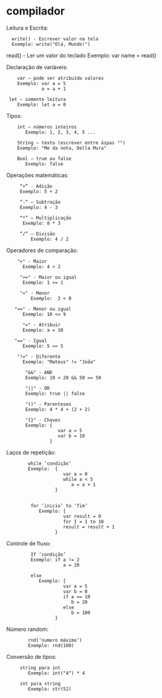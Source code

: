 # compilador
 
Leitura e Escrita:

	  write() - Escrever valor na tela
      Exemplo: write("Olá, Mundo!")	   
     
   read() - Ler um valor do teclado
	     Exemplo: var name = read()
     
Declaração de variáveis:

	    var – pode ser atribuído valores
        Exemplo: var a = 5
                 a = a + 1
                 
     let – somente leitura
        Exemplo: let a = 0

Tipos:

	    int – números inteiros
	       Exemplo: 1, 2, 3, 4, 5 ...
	
	    String – texto (escrever entre áspas "")
        Exemplo: "Me da nota, Della Mura"
	 
	    Bool – true ou false
	       Exemplo: false

Operações matemáticas:

    	 “+” - Adição
         Exemplo: 5 + 2
         
	     “-“ – Subtração
         Exemplo: 4 - 3
	          
	     “*” – Multiplicação
          Exemplo: 8 * 3
	 
	     “/” – Divisão
	         Exemplo: 4 / 2

Operadores de comparação:

     	">" - Maior
          Exemplo: 4 > 2
 
	     ">=" - Maior ou igual
          Exemplo: 1 >= 1
	 
	     "<" - Menor
	         Exemplo:  2 < 8
	      
       "<=" - Menor ou igual
          Exemplo: 10 <= 9
	 
	      "=" - Atribuir
          Exemplo: a = 10
	 
       "==" - Igual
          Exemplo: 5 == 5
 
      	"!=" - Diferente
          Exemplo: "Mateus" != "João"
	 
	       "&&" - AND
           Exemplo: 10 < 20 && 50 == 50
 
	       "||" - OR
           Exemplo: true || false
	 
	       "()" - Parenteses
           Exemplo: 4 * 4 + (2 + 2)
	 
	       "{}" - Chaves
           Exemplo: {
                       var a = 5
                       var b = 10
                    }
	 
Laços de repetição:

	        while ‘condição’
            Exemplo:  {
                         var a = 0
                         while a < 5
                            a = a + 1
                      }

	 
	         for ‘inicio’ to ‘fim’
	            Exemplo: {
                         var result = 0
                         for I = 1 to 10
                         result = result + 1
                      }


Controle de fluxo:

	         If ‘condição’
             Exemplo: if a != 2
                         a = 20
	 
	         else 
	            Exemplo: {
                         var a = 5
                         var b = 0
                         if a == 10
                            b = 20
                         else
                            b = 100
                      }



Número random:

	        rnd(‘numero máximo’)
            Exemplo: rnd(100)

Conversão de tipos:
	 	
         string para int
            Exemplo: int("4") * 4
   
         int para string
            Exemplo: str(52)
